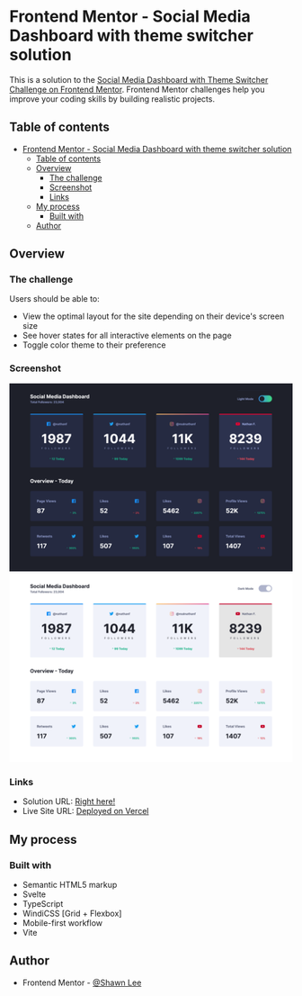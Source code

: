 # Frontend Mentor - Social Media Dashboard with theme switcher solution

This is a solution to the [Social Media Dashboard with Theme Switcher Challenge on Frontend Mentor](https://www.frontendmentor.io/challenges/social-media-dashboard-with-theme-switcher-6oY8ozp_H). Frontend Mentor challenges help you improve your coding skills by building realistic projects.

## Table of contents

- [Frontend Mentor - Social Media Dashboard with theme switcher solution](#frontend-mentor---social-media-dashboard-with-theme-switcher-solution)
  - [Table of contents](#table-of-contents)
  - [Overview](#overview)
    - [The challenge](#the-challenge)
    - [Screenshot](#screenshot)
    - [Links](#links)
  - [My process](#my-process)
    - [Built with](#built-with)
  - [Author](#author)

## Overview

### The challenge

Users should be able to:

- View the optimal layout for the site depending on their device's screen size
- See hover states for all interactive elements on the page
- Toggle color theme to their preference

### Screenshot

![Desktop Dark Mode Screenshot](./screenshots/screenshot-desktop-dark.png)
![Desktop Light Mode Screenshot](./screenshots/screenshot-desktop-light.png)

### Links

- Solution URL: [Right here!](https://www.frontendmentor.io/solutions/social-media-dashboard-with-svelte-typescript-and-windicss-Hya2kDX49)
- Live Site URL: [Deployed on Vercel](https://social-media-dashboard-khaki-xi.vercel.app/)

## My process

### Built with

- Semantic HTML5 markup
- Svelte
- TypeScript
- WindiCSS [Grid + Flexbox]
- Mobile-first workflow
- Vite

## Author

- Frontend Mentor - [@Shawn Lee](https://www.frontendmentor.io/profile/OGShawnLee)
